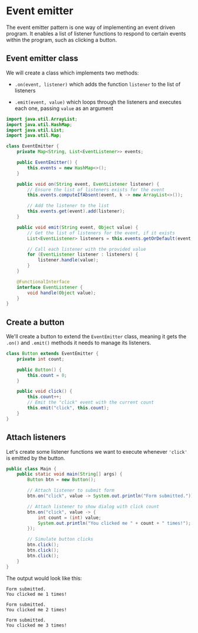 # Event emitter

The event emitter pattern is one way of implementing an event driven program. It
enables a list of listener functions to respond to certain events within the
program, such as clicking a button.

## Event emitter class

We will create a class which implements two methods:

- `.on(event, listener)` which adds the function `listener` to the list of
  listeners

- `.emit(event, value)` which loops through the listeners and executes each one,
  passing `value` as an argument

```java
import java.util.ArrayList;
import java.util.HashMap;
import java.util.List;
import java.util.Map;

class EventEmitter {
    private Map<String, List<EventListener>> events;

    public EventEmitter() {
        this.events = new HashMap<>();
    }

    public void on(String event, EventListener listener) {
        // Ensure the list of listeners exists for the event
        this.events.computeIfAbsent(event, k -> new ArrayList<>());

        // Add the listener to the list
        this.events.get(event).add(listener);
    }

    public void emit(String event, Object value) {
        // Get the list of listeners for the event, if it exists
        List<EventListener> listeners = this.events.getOrDefault(event, new ArrayList<>());

        // Call each listener with the provided value
        for (EventListener listener : listeners) {
            listener.handle(value);
        }
    }

    @FunctionalInterface
    interface EventListener {
        void handle(Object value);
    }
}

```

## Create a button

We'll create a button to extend the `EventEmitter` class, meaning it gets the
`.on()` and `.emit()` methods it needs to manage its listeners.

```java
class Button extends EventEmitter {
    private int count;

    public Button() {
        this.count = 0;
    }

    public void click() {
        this.count++;
        // Emit the "click" event with the current count
        this.emit("click", this.count);
    }
}

```

## Attach listeners

Let's create some listener functions we want to execute whenever `'click'` is
emitted by the button.

```java
public class Main {
    public static void main(String[] args) {
        Button btn = new Button();

        // Attach listener to submit form
        btn.on("click", value -> System.out.println("Form submitted."));

        // Attach listener to show dialog with click count
        btn.on("click", value -> {
            int count = (int) value;
            System.out.println("You clicked me " + count + " times!");
        });

        // Simulate button clicks
        btn.click();
        btn.click();
        btn.click();
    }
}
```

The output would look like this:

```console
Form submitted.
You clicked me 1 times!

Form submitted.
You clicked me 2 times!

Form submitted.
You clicked me 3 times!
```
